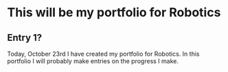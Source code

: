 # This will be my portfolio for Robotics #

## Entry 1? ##

Today, October 23rd I have created my portfolio for Robotics.
In this portfolio I will probably make entries on the progress I make.
